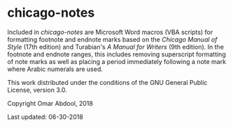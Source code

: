 # chicago-notes

Included in *chicago-notes* are Microsoft Word macros (VBA scripts) for formatting footnote and endnote marks based on the *Chicago Manual of Style* (17th edition) and Turabian's *A Manual for Writers* (9th edition). In the footnote and endnote ranges, this includes removing superscript formatting of note marks as well as placing a period immediately following a note mark where Arabic numerals are used.


This work distributed under the conditions of the GNU General Public License, version 3.0.

Copyright Omar Abdool, 2018

Last updated: 06-30-2018

